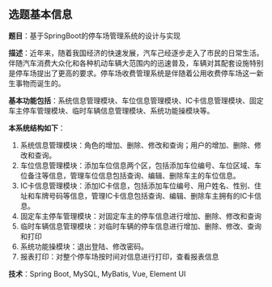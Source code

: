 ## 选题基本信息

**题目**：基于SpringBoot的停车场管理系统的设计与实现

**描述**：近年来，随着我国经济的快速发展，汽车己经逐步走入了市民的日常生活。伴随汽车消费大众化和各种机动车辆大范围内的迅速普及，车辆对其配套设施特别是停车场提出了更高的要求。停车场收费管理系统是伴随着公用收费停车场这一新生事物而诞生的。

**基本功能包括**：系统信息管理模块、车位信息管理模块、IC卡信息管理模块、固定车主停车管理模块、临时车辆信息管理模块、系统功能操模块等。

**本系统结构如下**：

1. 系统信息管理模块：角色的增加、删除、修改和查询；用户的增加、删除、修改和查询。
2. 车位信息管理模块：添加车位信息两个区，包括添加车位编号、车位区域、车位备注等信息，管理车位信息包括查询、编辑、删除车主的车位信息。
3. IC卡信息管理模块：添加IC卡信息，包括添加车位编号、用户姓名、性别、住址和车牌号码等信息，管理IC卡信息包括查询、编辑、删除车主拥有的IC卡信息。
4. 固定车主停车管理模块：对固定车主的停车信息进行增加、删除、修改和查询
5. 临时车辆信息管理模块：对临时车辆的停车信息进行增加、删除、修改、查询和打印
6. 系统功能操模块：退出登陆、修改密码。
7. 报表打印：对整个停车场按时间对信息进行打印，查看报表信息



**技术**：Spring Boot,  MySQL,  MyBatis, Vue, Element UI







